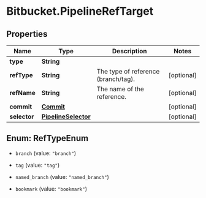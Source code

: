 # Bitbucket.PipelineRefTarget

## Properties

Name | Type | Description | Notes
------------ | ------------- | ------------- | -------------
**type** | **String** |  | 
**refType** | **String** | The type of reference (branch/tag). | [optional] 
**refName** | **String** | The name of the reference. | [optional] 
**commit** | [**Commit**](Commit.md) |  | [optional] 
**selector** | [**PipelineSelector**](PipelineSelector.md) |  | [optional] 



## Enum: RefTypeEnum


* `branch` (value: `"branch"`)

* `tag` (value: `"tag"`)

* `named_branch` (value: `"named_branch"`)

* `bookmark` (value: `"bookmark"`)





